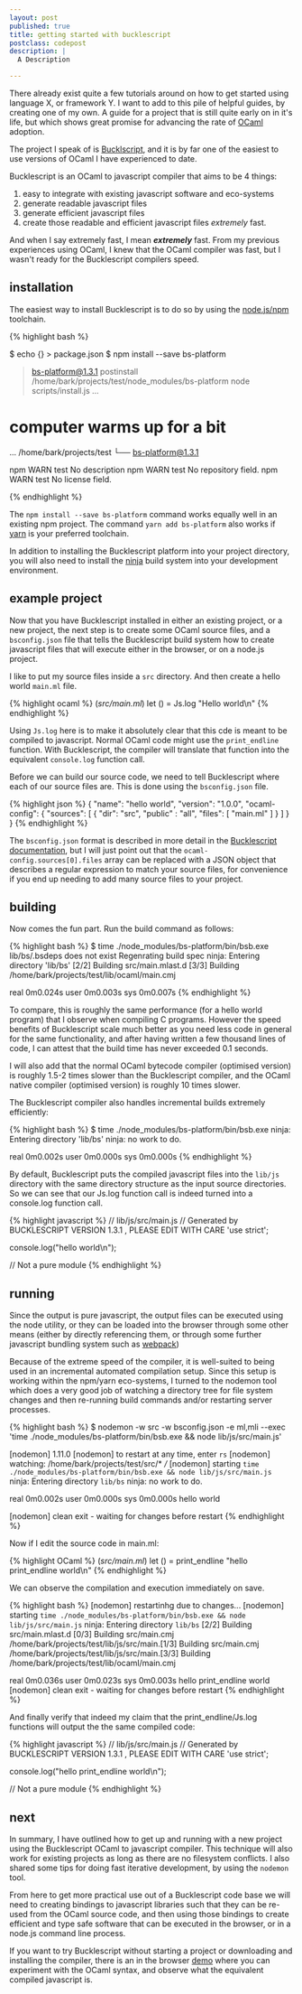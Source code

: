 ```yaml
---
layout: post
published: true
title: getting started with bucklescript
postclass: codepost
description: |
  A Description

---
```


There already exist quite a few tutorials around on how to get started using language X,
or framework Y.
I want to add to this pile of helpful guides,
by creating one of my own.
A guide for a project that is still quite early on in it's life,
but which shows great promise for advancing the rate of [OCaml][] adoption.

[OCaml]: http://www.ocaml.org/

The project I speak of is [Bucklscript][],
and it is by far one of the easiest to use versions of OCaml I have experienced to date.

[Bucklscript]: https://bloomberg.github.io/bucklescript/

Bucklescript is an OCaml to javascript compiler that aims to be 4 things:

1. easy to integrate with existing javascript software and eco-systems
2. generate readable javascript files
3. generate efficient javascript files
4. create those readable and efficient javascript files *extremely* fast.

And when I say extremely fast,
I mean ___extremely___ fast.
From my previous experiences using OCaml,
I knew that the OCaml compiler was fast,
but I wasn't ready for the Bucklescript compilers speed.

## installation

The easiest way to install Bucklescript is to do so by using the [node.js/npm][] toolchain.

[node.js/npm]: https://www.npmjs.com/

{% highlight bash %}

$ echo {} > package.json
$ npm install --save bs-platform

> bs-platform@1.3.1 postinstall /home/bark/projects/test/node_modules/bs-platform
> node scripts/install.js
...
# computer warms up for a bit
...
/home/bark/projects/test
└── bs-platform@1.3.1

npm WARN test No description
npm WARN test No repository field.
npm WARN test No license field.

{% endhighlight %}

The `npm install --save bs-platform` command works equally well in an existing npm project.
The command `yarn add bs-platform` also works if [yarn][] is your preferred toolchain.

[yarn]: https://yarnpkg.com/

In addition to installing the Bucklescript platform into your project directory,
you will also need to install the [ninja][] build system into your development environment.

[ninja]: https://ninja-build.org/

## example project

Now that you have Bucklescript installed in either an existing project,
or a new project,
the next step is to create some OCaml source files,
and a `bsconfig.json` file that tells the Bucklescript build system how to create javascript files that will execute either in the browser, or on a node.js project.

I like to put my source files inside a `src` directory.
And then create a hello world `main.ml` file.

{% highlight ocaml %}
(*src/main.ml*)
let () =
  Js.log "Hello world\n"
{% endhighlight %}

Using `Js.log` here is to make it absolutely clear that this cde is meant to be compiled to javascript.
Normal OCaml code might use the `print_endline` function.
With Bucklescript,
the compiler will translate that function into the equivalent `console.log` function call.

Before we can build our source code,
we need to tell Bucklescript where each of our source files are.
This is done using the `bsconfig.json` file.

{% highlight json %}
{
  "name": "hello world",
  "version": "1.0.0",
  "ocaml-config": {
    "sources": [
      {
        "dir": "src",
        "public" : "all",
        "files": [
          "main.ml"
        ]
      }
    ]
  }
}
{% endhighlight %}

The `bsconfig.json` format is described in more detail in the [Bucklescript documentation][],
but I will just point out that the `ocaml-config.sources[0].files` array can be replaced with a JSON object that describes a regular expression to match your source files,
for convenience if you end up needing to add many source files to your project.

[Bucklescript documentation]: https://bloomberg.github.io/bucklescript/Manual.html#_build_system_support

## building

Now comes the fun part.
Run the build command as follows:

{% highlight bash %}
$ time ./node_modules/bs-platform/bin/bsb.exe
lib/bs/.bsdeps does not exist
Regenrating build spec
ninja: Entering directory 'lib/bs'
[2/2] Building src/main.mlast.d
[3/3] Building /home/bark/projects/test/lib/ocaml/main.cmj

real    0m0.024s
user    0m0.003s
sys     0m0.007s
{% endhighlight %}

To compare,
this is roughly the same performance
(for a hello world program)
that I observe when compiling C programs.
However the speed benefits of Bucklescript scale much better as you need less code in general for the same functionality,
and after having written a few thousand lines of code,
I can attest that the build time has never exceeded 0.1 seconds.

I will also add that the normal OCaml bytecode compiler
(optimised version)
is roughly 1.5-2 times slower than the Bucklescript compiler,
and the OCaml native compiler
(optimised version)
is roughly 10 times slower.

The Bucklescript compiler also handles incremental builds extremely efficiently:

{% highlight bash %}
$ time ./node_modules/bs-platform/bin/bsb.exe
ninja: Entering directory 'lib/bs'
ninja: no work to do.

real    0m0.002s
user    0m0.000s
sys     0m0.000s
{% endhighlight %}

By default,
Bucklescript puts the compiled javascript files into the `lib/js` directory with the same directory structure as the input source directories.
So we can see that our Js.log function call is indeed turned into a console.log function call.

{% highlight javascript %}
// lib/js/src/main.js
// Generated by BUCKLESCRIPT VERSION 1.3.1 , PLEASE EDIT WITH CARE
'use strict';


console.log("hello world\n");

// Not a pure module
{% endhighlight %}

## running

Since the output is pure javascript,
the output files can be executed using the node utility,
or they can be loaded into the browser through some other means
(either by directly referencing them,
or through some further javascript bundling system such as [webpack][])

[webpack]: https://webpack.github.io/

Because of the extreme speed of the compiler,
it is well-suited to being used in an incremental automated compilation setup.
Since this setup is working within the npm/yarn eco-systems,
I turned to the nodemon tool which does a very good job of watching a directory tree for file system changes and then re-running build commands and/or restarting server processes.

{% highlight bash %}
$ nodemon -w src -w bsconfig.json -e ml,mli --exec 'time ./node_modules/bs-platform/bin/bsb.exe && node lib/js/src/main.js'

[nodemon] 1.11.0
[nodemon] to restart at any time, enter `rs`
[nodemon] watching: /home/bark/projects/test/src/* */*
[nodemon] starting `time ./node_modules/bs-platform/bin/bsb.exe && node lib/js/src/main.js`
ninja: Entering directory `lib/bs`
ninja: no work to do.

real    0m0.002s
user    0m0.000s
sys     0m0.000s
hello world

[nodemon] clean exit - waiting for changes before restart
{% endhighlight %}

Now if I edit the source code in main.ml:

{% highlight OCaml %}
(*src/main.ml*)
let () =
  print_endline "hello print_endline world\n"
{% endhighlight %}

We can observe the compilation and execution immediately on save.

{% highlight bash %}
[nodemon] restartinhg due to changes...
[nodemon] starting `time ./node_modules/bs-platform/bin/bsb.exe && node lib/js/src/main.js`
ninja: Entering directory `lib/bs`
[2/2] Building src/main.mlast.d
[0/3] Building src/main.cmj /home/bark/projects/test/lib/js/src/main.[1/3] Building src/main.cmj /home/bark/projects/test/lib/js/src/main.[3/3] Building /home/bark/projects/test/lib/ocaml/main.cmj

real    0m0.036s
user    0m0.023s
sys     0m0.003s
hello print_endline world
[nodemon] clean exit - waiting for changes before restart
{% endhighlight %}

And finally verify that indeed my claim that the print_endline/Js.log functions will output the the same compiled code:

{% highlight javascript %}
// lib/js/src/main.js
// Generated by BUCKLESCRIPT VERSION 1.3.1 , PLEASE EDIT WITH CARE
'use strict';


console.log("hello print_endline world\n");

// Not a pure module
{% endhighlight %}

## next

In summary,
I have outlined how to get up and running with a new project using the Bucklescript OCaml to javascript compiler.
This technique will also work for existing projects as long as there are no filesystem conflicts.
I also shared some tips for doing fast iterative development,
by using the `nodemon` tool.

From here to get more practical use out of a Bucklescript code base we will need to creating bindings to javascript libraries such that they can be re-used from the OCaml source code,
and then using those bindings to create efficient and type safe software that can be executed in the browser,
or in a node.js command line process.

If you want to try Bucklescript without starting a project or downloading and installing the compiler,
there is an in the browser [demo][] where you can experiment with the OCaml syntax,
and observe what the equivalent compiled javascript is.

[demo]: https://bloomberg.github.io/bucklescript/js-demo/index.html
